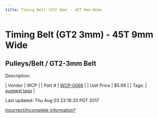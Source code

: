 ```yaml
---
title: Timing Belt (GT2 3mm) - 45T 9mm Wide
---
```


# Timing Belt (GT2 3mm) - 45T 9mm Wide
## Pulleys/Belt / GT2-3mm Belt
Description: 	 

| Vendor | WCP | 
| Part # | [WCP-0066](http://www.wcproducts.net/WCP-0066) | 
| Unit Price | $5.99 | 
| Tags: | [suggest tags](https://docs.google.com/forms/d/e/1FAIpQLSeWyY8v3RgOty-MyWmh9U0iivNYN_molChYyS-0U-o-kOAv_g/viewform) | 

Last updated: Thu Aug 03 23:18:20 PDT 2017

 [Incorrect/Incomplete information?](https://docs.google.com/forms/d/e/1FAIpQLSeWyY8v3RgOty-MyWmh9U0iivNYN_molChYyS-0U-o-kOAv_g/viewform)
